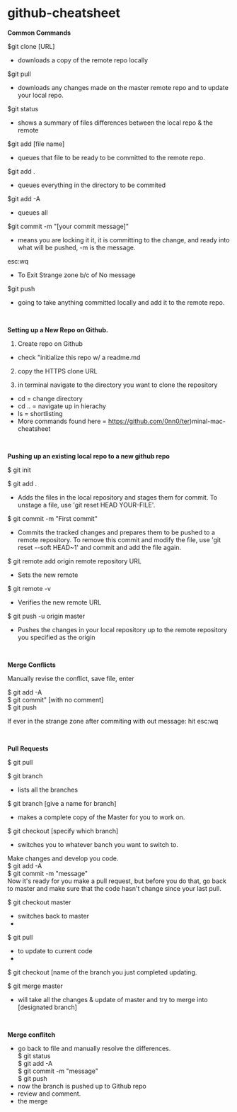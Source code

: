 # github-cheatsheet

<strong>Common Commands</strong>

$git clone [URL]   
  - downloads a copy of the remote repo locally

$git pull   
  - downloads any changes made on the master remote repo and to update your local repo. 

$git status   
  - shows a summary of files differences between the local repo & the remote 

$git add [file name]  
  - queues that file to be ready to be committed to the remote repo.   

$git add .  
  - queues everything in the directory to be commited  

$git add -A  
  - queues all

$git commit -m "[your commit message]"  
  - means you are locking it it, it is committing to the change, and ready into what will be pushed, -m is the message.  

esc:wq
  - To Exit Strange zone b/c of No message

$git push   
  - going to take anything committed locally and add it to the remote repo.  
  
<br>  

<strong>Setting up a New Repo on Github.</strong>

1) Create repo on Github  
  - check "initialize this repo w/ a readme.md 
  
2) copy the HTTPS clone URL  

3) in terminal navigate to the directory you want to clone the repository  

  - cd = change directory  
  - cd .. = navigate up in hierachy  
  - ls = shortlisting  
  - More commands found here = https://github.com/0nn0/ter)minal-mac-cheatsheet 

<br>


<strong>Pushing up an existing local repo to a new github repo</strong>

$ git init

$ git add .  
  - Adds the files in the local repository and stages them for commit. To unstage a file, use 'git reset HEAD YOUR-FILE'.
  
$ git commit -m "First commit"  
  - Commits the tracked changes and prepares them to be pushed to a remote repository. To remove this commit and modify the file, use 'git reset --soft HEAD~1' and commit and add the file again.
  
$ git remote add origin remote repository URL  
  - Sets the new remote
  
$ git remote -v  
  - Verifies the new remote URL
  
$ git push -u origin master  
  - Pushes the changes in your local repository up to the remote repository you specified as the origin

<br>

<strong>Merge Conflicts</strong>

Manually revise the conflict, save file, enter 

$ git add -A  
$ git commit"    [with no comment]  
$ git push  

If ever in the strange zone after commiting with out message:
hit esc:wq

<br>

<strong>Pull Requests</strong>

$ git pull  

$ git branch  
- lists all the branches

$ git branch [give a name for branch]  
- makes a complete copy of the Master for you to work on.  

$ git checkout [specify which branch]  
- switches you to whatever banch you want to switch to.

Make changes and develop you code.  
$ git add -A  
$ git commit -m "message"  
Now it's ready for you make a pull request, but before you do that, go back to master and make sure that the code hasn't change since your last pull.  

$ git checkout master  
- switches back to master 
- 
$ git pull
- to update to current code  
- 
$ git checkout [name of the branch you just completed updating. 

$ git merge master
- will take all the changes & update of master  and try to merge into [designated branch]

<br>

<strong>Merge conflitch</strong>  
- go back to file and manually resolve the differences.  
$ git status  
$ git add -A  
$ git commit -m "message"  
$ git push   
- now the branch is pushed up to Github repo  
- review and comment.  
- the merge



